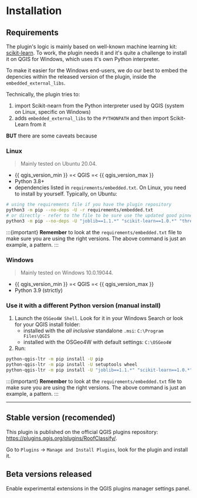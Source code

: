 # Installation

## Requirements

The plugin's logic is mainly based on well-known machine learning kit: [scikit-learn](https://scikit-learn.org/stable/). To work, the plugin needs it and it's quite a challenge to install it on QGIS for Windows, which uses it's own Python interpreter.

To make it easier for the Windows end-users, we do our best to embed the depencies within the released version of the plugin, inside the `embedded_external_libs`.

Technically, the plugin tries to:

1. import Scikit-nearn from the Python interpreter used by QGIS (system on Linux, specific on Windows)
1. adds `embedded_external_libs` to the `PYTHONPATH` and then import Scikit-Learn from it

**BUT** there are some caveats because

### Linux

> Mainly tested on Ubuntu 20.04.

- {{ qgis_version_min }} =< QGIS =< {{ qgis_version_max }}
- Python 3.8+
- dependencies listed in `requirements/embedded.txt`. On Linux, you need to install by yourself. Typically, on Ubuntu:

```bash
# using the requirements file if you have the plugin repository
python3 -m pip --no-deps -U -r requirements/embedded.txt
# or directly - refer to the file to be sure use the updated good pinned versions
python3 -m pip --no-deps -U "joblib==1.1.*" "scikit-learn==1.0.*" "threadpoolctl>=2,<3"
```

:::{important}
**Remember** to look at the `requirements/embedded.txt` file to make sure you are using the right versions. The above command is just an example, a pattern.
:::

### Windows

> Mainly tested on Windows 10.0.19044.

- {{ qgis_version_min }} =< QGIS =< {{ qgis_version_max }}
- Python 3.9 (strictly)

### Use it with a different Python version (manual install)

1. Launch the `OSGeo4W Shell`. Look for it in your Windows Search or look for your QGIS install folder:
    - installed with the _all inclusive_ standalone `.msi`: `C:\Program Files\QGIS`
    - installed with the OSGeo4W with default settings: `C:\OSGeo4W`
1. Run:

  ```cmd
  python-qgis-ltr -m pip install -U pip
  python-qgis-ltr -m pip install -U setuptools wheel
  python-qgis-ltr -m pip install -U "joblib==1.1.*" "scikit-learn==1.0.*" "threadpoolctl>=2,<3"
  ```

:::{important}
**Remember** to look at the `requirements/embedded.txt` file to make sure you are using the right versions. The above command is just an example, a pattern.
:::

---

## Stable version (recomended)

This plugin is published on the official QGIS plugins repository: <https://plugins.qgis.org/plugins/RoofClassify/>.

Go to `Plugins` -> `Manage and Install Plugins`, look for the plugin and install it.

## Beta versions released

Enable experimental extensions in the QGIS plugins manager settings panel.
